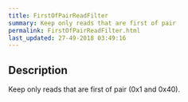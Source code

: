 ```yaml
---
title: FirstOfPairReadFilter
summary: Keep only reads that are first of pair
permalink: FirstOfPairReadFilter.html
last_updated: 27-49-2018 03:49:16
---
```



## Description

Keep only reads that are first of pair (0x1 and 0x40).

